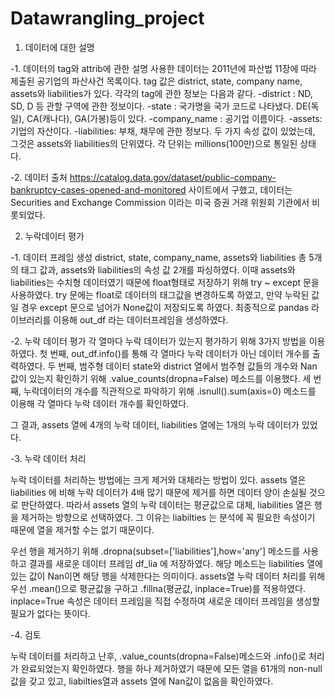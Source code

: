 # Datawrangling_project

1. 데이터에 대한 설명
 
-1. 데이터의 tag와 attrib에 관한 설명
 사용한 데이터는 2011년에 파산법 11장에 따라 제출된 공기업의 파산사건 목록이다. tag 값은 district, state, company name, assets와 liabilities가 있다. 각각의 tag에 관한 정보는 다음과 같다.
-district : ND, SD, D 등 관할 구역에 관한 정보이다.
-state : 국가명을 국가 코드로 나타냈다. DE(독일), CA(캐나다), GA(가봉)등이 있다.
-company_name : 공기업 이름이다.
-assets: 기업의 자산이다. 
-liabilities: 부채, 채무에 관한 정보다.
두 가지 속성 값이 있었는데, 그것은 assets와 liabilities의 단위였다. 각 단위는 millions(100만)으로 통일된 상태다.

-2. 데이터 출처
https://catalog.data.gov/dataset/public-company-bankruptcy-cases-opened-and-monitored
사이트에서 구했고, 데이터는 Securities and Exchange Commission 이라는 미국 증권 거래 위원회 기관에서 비롯되었다. 

2. 누락데이터 평가

-1. 데이터 프레임 생성
 district, state, company_name, assets와 liabilities 총 5개의 태그 값과, assets와 liabilities의 속성 값 2개를 파싱하였다. 이때 assets와 liabilities는 수치형 데이터였기 때문에 float형태로 저장하기 위해 try ~ except 문을 사용하였다. try 문에는 float로 데이터의 태그값을 변경하도록 하였고, 만약 누락된 값일 경우 except 문으로 넘어가 None값이 저장되도록 하였다. 최종적으로 pandas 라이브러리를 이용해 out_df 라는 데이터프레임을 생성하였다. 

-2. 누락 데이터 평가
 각 열마다 누락 데이터가 있는지 평가하기 위해 3가지 방법을 이용하였다. 첫 번째, out_df.info()를 통해 각 열마다 누락 데이터가 아닌 데이터 개수를 출력하였다. 두 번째, 범주형 데이터 state와 district 열에서 범주형 값들의 개수와 Nan 값이 있는지 확인하기 위해 .value_counts(dropna=False) 메소드를 이용했다. 세 번째, 누락데이터의 개수를 직관적으로 파악하기 위해 .isnull().sum(axis=0) 메소드를 이용해 각 열마다 누락 데이터 개수를 확인하였다.

 그 결과, assets 열에 4개의 누락 데이터, liabilities 열에는 1개의 누락 데이터가 있었다.

-3. 누락 데이터 처리

 누락 데이터를 처리하는 방법에는 크게 제거와 대체라는 방법이 있다. assets 열은 liabilities 에 비해 누락 데이터가 4배 많기 때문에 제거를 하면 데이터 양이 손실될 것으로 판단하였다. 따라서 assets 열의 누락 데이터는 평균값으로 대체, liabilities 열은 행을 제거하는 방향으로 선택하였다. 그 이유는 liabilties 는 분석에 꼭 필요한 속성이기 때문에 열을 제거할 수는 없기 때문이다.

 우선 행을 제거하기 위해 .dropna(subset=['liabilities'],how='any'] 메소드를 사용하고 결과를 새로운 데이터 프레임 df_lia 에 저장하였다. 해당 메소드는 liabilities 열에 있는 값이 Nan이면 해당 행을 삭제한다는 의미이다. assets열 누락 데이터 처리를 위해 우선 .mean()으로 평균값을 구하고 .fillna(평균값, inplace=True)를 적용하였다. inplace=True 속성은 데이터 프레임을 직접 수정하여 새로운 데이터 프레임을 생성할 필요가 없다는 뜻이다. 

-4. 검토

 누락 데이터를 처리하고 난후, .value_counts(dropna=False)메소드와 .info()로 처리가 완료되었는지 확인하였다. 행을 하나 제거하였기 때문에 모든 열을 61개의 non-null 값을 갖고 있고, liabilties열과 assets 열에 Nan값이 없음을 확인하였다. 
